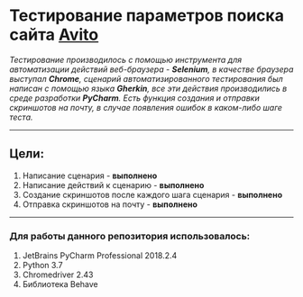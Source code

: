 # Тестирование параметров поиска сайта [Avito](https://www.avito.ru)
*Тестирование производилось с помощью инструмента для автоматизации действий веб-браузера - **Selenium**, в качестве браузера выступал **Chrome**, сценарий автоматизированного тестирования был написан с помощью языка **Gherkin**, все эти действия производились в среде разработки **PyCharm**.*
*Есть функция создания и отправки скриншотов на почту, в случае появления ошибок в каком-либо шаге теста.*
____________________________________________
## Цели:
1. Написание сценария - **выполнено**
2. Написание действий к сценарию - **выполнено**
3. Создание скриншотов после каждого шага сценария - **выполнено**
4. Отправка скриншотов на почту - **выполнено**
____________________________________________
### Для работы данного репозитория использовалось:
1. JetBrains PyCharm Professional 2018.2.4
2. Python 3.7
3. Chromedriver 2.43
4. Библиотека Behave


